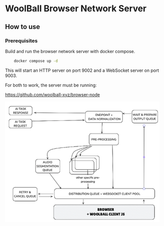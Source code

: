 # WoolBall Browser Network Server

## How to use

### Prerequisites

Build and run the browser network server with docker compose.
```bash
    docker compose up -d
```

This will start an HTTP server on port 9002 and a WebSocket server on port 9003.

For both to work, the server must be running:

https://github.com/woolball-xyz/browser-node


![Current Network Status](current.png)

